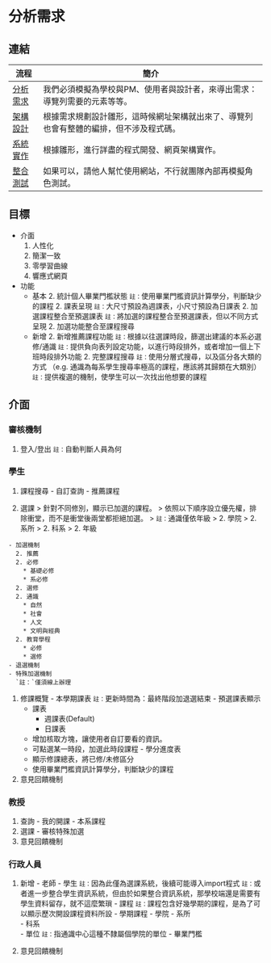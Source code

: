 # 分析需求

## 連結
流程|簡介
-------|---------
[分析需求](./requirement.md)|我們必須模擬為學校與PM、使用者與設計者，來導出需求：導覽列需要的元素等等。
[架構設計](./design.md)|根據需求規劃設計雛形，這時候網址架構就出來了、導覽列也會有整體的編排，但不涉及程式碼。
[系統實作](./implement.md)|根據雛形，進行詳盡的程式開發、網頁架構實作。
[整合測試](./test.md)|如果可以，請他人幫忙使用網站，不行就團隊內部再模擬角色測試。

## 目標
  - 介面
    1. 人性化
    1. 簡潔一致
    1. 零學習曲線
    1. 響應式網頁
  - 功能
    + 基本
      2. 統計個人畢業門檻狀態
        `註：`使用畢業門檻資訊計算學分，判斷缺少的課程
      2. 課表呈現
        `註：`大尺寸預設為週課表，小尺寸預設為日課表
      2. 加選課程整合至預選課表
        `註：`將加選的課程整合至預選課表，但以不同方式呈現
      2. 加選功能整合至課程搜尋
    + 新增
      2. 新增推薦課程功能
        `註：`根據以往選課時段，篩選出建議的本系必選修/通識
        `註：`提供負向表列設定功能，以進行時段排外，或者增加一個上下班時段排外功能
      2. 完整課程搜尋
        `註：`使用分層式搜尋，以及區分各大類的方式
          （e.g. 通識為每系學生搜尋率極高的課程，應該將其歸類在大類別）
        `註：`提供複選的機制，使學生可以一次找出他想要的課程

## 介面
### 審核機制
  1. 登入/登出
    `註：`自動判斷人員為何

### 學生
  1. 課程搜尋
    - 自訂查詢
    - 推薦課程

  1. 選課
    > 針對不同修別，顯示已加選的課程。
    > 依照以下順序設立優先權，排除衝堂，而不是衝堂後兩堂都拒絕加選。
    > `註：`通識僅依年級
    > 2. 學院
    > 2. 系所
    > 2. 科系
    > 2. 年級

    - 加選機制
      2. 推薦
      2. 必修
        * 基礎必修
        * 系必修
      2. 選修
      2. 通識
        * 自然
        * 社會
        * 人文
        * 文明與經典
      2. 教育學程
        * 必修
        * 選修
    - 退選機制
    - 特殊加選機制
      `註：`僅須線上辦理

  1. 修課概覽
    - 本學期課表
      `註：`更新時間為：最終階段加退選結束
    - 預選課表顯示
      * 課表
        + 週課表(Default)
        + 日課表
      * 增加核取方塊，讓使用者自訂要看的資訊。
      * 可點選某一時段，加選此時段課程
    - 學分進度表
      * 顯示修課總表，將已修/未修區分
      * 使用畢業門檻資訊計算學分，判斷缺少的課程
  1. 意見回饋機制

### 教授
  1. 查詢
    - 我的開課
    - 本系課程
  1. 選課
    - 審核特殊加選
  1. 意見回饋機制

### 行政人員
  1. 新增
    - 老師
    - 學生
      `註：`因為此僅為選課系統，後續可能導入import程式
      `註：`或者進一步整合學生資訊系統，但由於如果整合資訊系統，那學校端還是需要有學生資料留存，就不這麼繁瑣
    - 課程
      `註：`課程包含好幾學期的課程，是為了可以顯示歷次開設課程資料所設
    - 學期課程
    - 學院
    - 系所  
    - 科系  
    - 單位
      `註：`指通識中心這種不隸屬個學院的單位
    - 畢業門檻

  1. 意見回饋機制